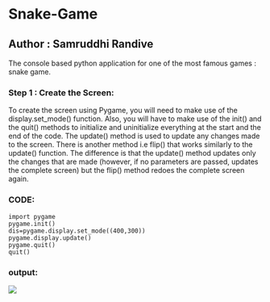 # Snake-Game
## Author : Samruddhi Randive

The console based python application for one of the most famous games : snake game.

### Step 1 : Create the Screen:

To create the screen using Pygame, you will need to make use of the display.set_mode() function. Also, you will have to make use of the init()  and the quit() methods to initialize and uninitialize everything at the start and the end of the code. The update() method is used to update any changes made to the screen. There is another method i.e flip() that works similarly to the update() function. The difference is that the update() method updates only the changes that are made (however, if no parameters are passed, updates the complete screen) but the flip() method redoes the complete screen again.

### CODE:
```
import pygame
pygame.init()
dis=pygame.display.set_mode((400,300))
pygame.display.update()
pygame.quit()
quit()
```
### output:
<img src= "https://d1jnx9ba8s6j9r.cloudfront.net/blog/wp-content/uploads/2019/10/display1-Snake-Game-in-Python-Edureka.png" >

